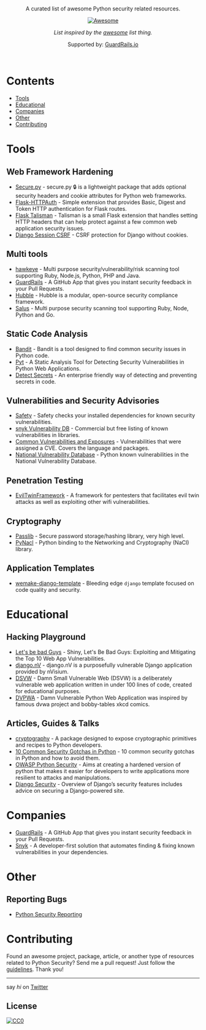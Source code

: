 <br/>
<div align="center">

A curated list of awesome Python security related resources.

[![Awesome](https://awesome.re/badge.svg)](https://awesome.re)

_List inspired by the [awesome](https://github.com/sindresorhus/awesome) list thing._

Supported by: [GuardRails.io](https://www.guardrails.io)

</div>
<br/>

# Contents
- [Tools](#tools)
- [Educational](#educational)
- [Companies](#companies)
- [Other](#other)
- [Contributing](#contributing)

# Tools

## Web Framework Hardening

- [Secure.py](https://github.com/cakinney/secure.py) - secure.py 🔒 is a lightweight package that adds optional security headers and cookie attributes for Python web frameworks.
- [Flask-HTTPAuth](https://github.com/miguelgrinberg/flask-httpauth/) - Simple extension that provides Basic, Digest and Token HTTP authentication for Flask routes.
- [Flask Talisman](https://github.com/GoogleCloudPlatform/flask-talisman) - Talisman is a small Flask extension that handles setting HTTP headers that can help protect against a few common web application security issues.
- [Django Session CSRF](https://github.com/mozilla/django-session-csrf) - CSRF protection for Django without cookies.

## Multi tools

- [hawkeye](https://github.com/hawkeyesec/scanner-cli) - Multi purpose security/vulnerability/risk scanning tool supporting Ruby, Node.js, Python, PHP and Java.
- [GuardRails](https://github.com/apps/guardrails) - A GitHub App that gives you instant security feedback in your Pull Requests.
- [Hubble](https://github.com/hubblestack/hubble) - Hubble is a modular, open-source security compliance framework.
- [Salus](https://github.com/coinbase/salus) - Multi purpose security scanning tool supporting Ruby, Node, Python and Go.

## Static Code Analysis

- [Bandit](https://github.com/PyCQA/bandit) - Bandit is a tool designed to find common security issues in Python code.
- [Pyt](https://github.com/python-security/pyt) - A Static Analysis Tool for Detecting Security Vulnerabilities in Python Web Applications.
- [Detect Secrets](https://libraries.io/pypi/detect-secrets) - An enterprise friendly way of detecting and preventing secrets in code.

## Vulnerabilities and Security Advisories

- [Safety](https://github.com/pyupio/safety) - Safety checks your installed dependencies for known security vulnerabilities.
- [snyk Vulnerability DB](https://snyk.io/vuln?type=pip) - Commercial but free listing of known vulnerabilities in libraries.
- [Common Vulnerabilities and Exposures](https://www.cvedetails.com/vulnerability-list/vendor_id-10210/product_id-18230/Python-Python.html) - Vulnerabilities that were assigned a CVE. Covers the language and packages.
- [National Vulnerability Database](https://nvd.nist.gov/vuln/search/results?form_type=Basic&results_type=overview&query=python&search_type=all) - Python known vulnerabilities in the National Vulnerability Database.

## Penetration Testing

- [EvilTwinFramework](https://github.com/Esser420/EvilTwinFramework) - A framework for pentesters that facilitates evil twin attacks as well as exploiting other wifi vulnerabilities.

## Cryptography

- [Passlib](https://bitbucket.org/ecollins/passlib) - Secure password storage/hashing library, very high level.
- [PyNacl](https://github.com/pyca/pynacl) - Python binding to the Networking and Cryptography (NaCl) library.

## Application Templates

- [wemake-django-template](https://github.com/wemake-services/wemake-django-template) - Bleeding edge `django` template focused on code quality and security.

# Educational

## Hacking Playground

- [Let's be bad Guys](https://github.com/mpirnat/lets-be-bad-guys) - Shiny, Let's Be Bad Guys: Exploiting and Mitigating the Top 10 Web App Vulnerabilities.
- [django.nV](https://github.com/nVisium/django.nV) - django.nV is a purposefully vulnerable Django application provided by nVisium.
- [DSVW](https://github.com/stamparm/DSVW) - Damn Small Vulnerable Web (DSVW) is a deliberately vulnerable web application written in under 100 lines of code, created for educational purposes.
- [DVPWA](https://github.com/anxolerd/dvpwa) - Damn Vulnerable Python Web Application was inspired by famous dvwa project and bobby-tables xkcd comics.

## Articles, Guides & Talks

- [cryptography](https://cryptography.io/en/latest/) - A package designed to expose cryptographic primitives and recipes to Python developers.
- [10 Common Security Gotchas in Python](https://hackernoon.com/10-common-security-gotchas-in-python-and-how-to-avoid-them-e19fbe265e03) - 10 common security gotchas in Python and how to avoid them.
- [OWASP Python Security](http://www.pythonsecurity.org/) - Aims at creating a hardened version of python that makes it easier for developers to write applications more resilient to attacks and manipulations.
- [Django Security](https://docs.djangoproject.com/en/2.1/topics/security/) - Overview of Django’s security features includes advice on securing a Django-powered site.

# Companies

- [GuardRails](https://www.guardrails.io) - A GitHub App that gives you instant security feedback in your Pull Requests.
- [Snyk](https://snyk.io) - A developer-first solution that automates finding & fixing known vulnerabilities in your dependencies.

# Other

## Reporting Bugs

- [Python Security Reporting](https://www.python.org/news/security/)

# Contributing

Found an awesome project, package, article, or another type of resources related to Python Security? Send me a pull request!
Just follow the [guidelines](/CONTRIBUTING.md). Thank you!

---

say _hi_ on [Twitter](https://twitter.com/s_streichsbier)

## License

[![CC0](http://mirrors.creativecommons.org/presskit/buttons/88x31/svg/cc-zero.svg)](http://creativecommons.org/publicdomain/zero/1.0/)
